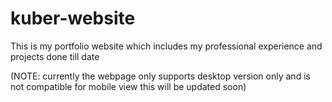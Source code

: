 # kuber-website

This is my portfolio website which includes my professional experience and projects done till date

(NOTE: currently the webpage only supports desktop version only and is not compatible for mobile view this will be updated soon)
